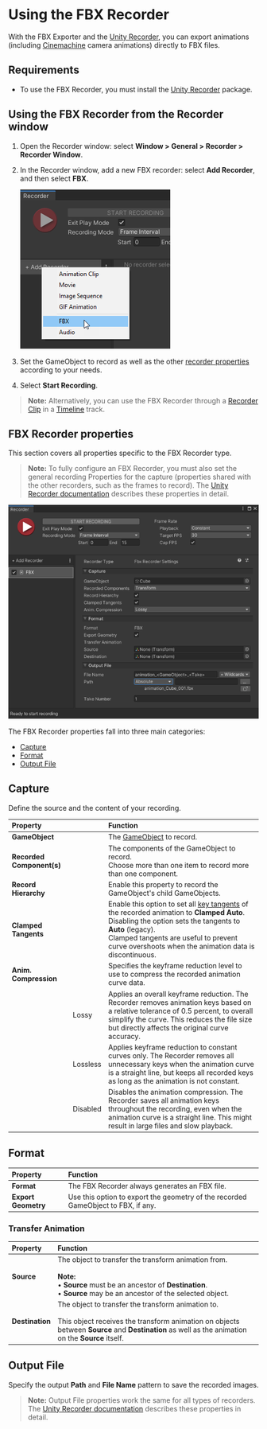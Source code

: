# Using the FBX Recorder

With the FBX Exporter and the [Unity Recorder](https://docs.unity3d.com/Packages/com.unity.recorder@2.2/index.html), you can export animations (including [Cinemachine](https://docs.unity3d.com/Packages/com.unity.cinemachine@2.3/manual/index.html) camera animations) directly to FBX files.

## Requirements

* To use the FBX Recorder, you must install the [Unity Recorder](https://docs.unity3d.com/Packages/com.unity.recorder@latest/index.html) package.


## Using the FBX Recorder from the Recorder window

1. Open the Recorder window: select **Window > General > Recorder > Recorder Window**.

2. In the Recorder window, add a new FBX recorder: select **Add Recorder**, and then select **FBX**.

   ![](images/FBXExporter_AddRecorder.png)

3. Set the GameObject to record as well as the other [recorder properties](#fbx-recorder-properties) according to your needs.

4. Select **Start Recording**.

> **Note:** Alternatively, you can use the FBX Recorder through a [Recorder Clip](https://docs.unity3d.com/Packages/com.unity.recorder@latest/RecordingTimelineTrack.md) in a [Timeline](https://docs.unity3d.com/Packages/com.unity.timeline@latest) track.

## FBX Recorder properties

This section covers all properties specific to the FBX Recorder type.

> **Note:** To fully configure an FBX Recorder, you must also set the general recording Properties for the capture (properties shared with the other recorders, such as the frames to record). The [Unity Recorder documentation](https://docs.unity3d.com/Packages/com.unity.recorder@latest/index.html) describes these properties in detail.

![](images/FBXExporter_RecorderSettings.png)

The FBX Recorder properties fall into three main categories:
* [Capture](#capture)
* [Format](#format)
* [Output File](#output-file)

## Capture

Define the source and the content of your recording.

|Property||Function|
|:---|:---|:---|
| **GameObject** ||The [GameObject](https://docs.unity3d.com/Manual/class-GameObject.html) to record.|
| **Recorded Component(s)** ||The components of the GameObject to record.<br />Choose more than one item to record more than one component.|
| **Record Hierarchy** ||Enable this property to record the GameObject's child GameObjects.|
| **Clamped Tangents** || Enable this option to set all [key tangents](https://docs.unity3d.com/Manual/EditingCurves.html) of the recorded animation to **Clamped Auto**. Disabling the option sets the tangents to **Auto** (legacy).<br />Clamped tangents are useful to prevent curve overshoots when the animation data is discontinuous. |
| **Anim. Compression** || Specifies the keyframe reduction level to use to compress the recorded animation curve data. |
| | Lossy | Applies an overall keyframe reduction. The Recorder removes animation keys based on a relative tolerance of 0.5 percent, to overall simplify the curve. This reduces the file size but directly affects the original curve accuracy. |
| | Lossless | Applies keyframe reduction to constant curves only. The Recorder removes all unnecessary keys when the animation curve is a straight line, but keeps all recorded keys as long as the animation is not constant. |
| | Disabled | Disables the animation compression. The Recorder saves all animation keys throughout the recording, even when the animation curve is a straight line. This might result in large files and slow playback. |

## Format

|Property|Function|
|:---|:---|
| **Format** | The FBX Recorder always generates an FBX file. |
| **Export Geometry** | Use this option to export the geometry of the recorded GameObject to FBX, if any. |

### Transfer Animation

|Property|Function|
|:---|:---|
| **Source** | The object to transfer the transform animation from. <br/><br/>**Note:**<br/>• **Source** must be an ancestor of **Destination**.<br/>• **Source** may be an ancestor of the selected object. |
| **Destination** | The object to transfer the transform animation to.<br/><br/>This object receives the transform animation on objects between **Source** and **Destination** as well as the animation on the **Source** itself. |

## Output File

Specify the output **Path** and **File Name** pattern to save the recorded images.

> **Note:** Output File properties work the same for all types of recorders. The [Unity Recorder documentation](https://docs.unity3d.com/Packages/com.unity.recorder@latest/index.html) describes these properties in detail.
